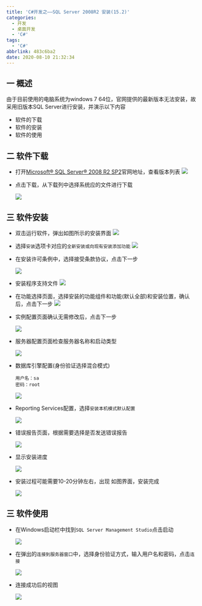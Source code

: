 ```yaml
---
title: 'C#开发之——SQL Server 2008R2 安装(15.2)'
categories:
  - 开发
  - 桌面开发
  - 'C#'
tags:
  - 'C#'
abbrlink: 483c6ba2
date: 2020-08-10 21:32:34
---
```

## 一 概述

由于目前使用的电脑系统为windows 7 64位，官网提供的最新版本无法安装，故采用旧版本SQL Server进行安装，并演示以下内容

* 软件的下载
* 软件的安装
* 软件的使用

<!--more-->

## 二 软件下载

* 打开[Microsoft® SQL Server® 2008 R2 SP2][21]官网地址，查看版本列表
  ![][1]
  
* 点击下载，从下载列中选择系统应的文件进行下载

  ![][2]

## 三 软件安装

* 双击运行软件，弹出如图所示的安装界面
  ![][3]
  
* 选择`安装`选项卡对应的`全新安装或向现有安装添加功能`
  ![][4]
  
* 在安装许可条例中，选择接受条款协议，点击下一步

  ![][5]

* 安装程序支持文件
  ![][6]
  
* 在功能选择页面，选择安装的功能组件和功能(默认全部)和安装位置，确认后，点击下一步
   ![][7]
   
* 实例配置页面确认无需修改后，点击下一步

  ![][8]

* 服务器配置页面检查服务器名称和启动类型

   ![][9]
   
* 数据库引擎配置(身份验证选择混合模式)

   ```
   用户名：sa
   密码：root
   ```
   
   ![][10]

* Reporting Services配置，选择`安装本机模式默认配置`

   ![][11]
   
* 错误报告页面，根据需要选择是否发送错误报告

   ![][12]
   
* 显示安装进度

   ![][13]
   
* 安装过程可能需要10-20分钟左右，出现 如图界面，安装完成

   ![][14]

## 三 软件使用

* 在Windows启动栏中找到`SQL Server Management Studio`点击启动

  ![][15]
  
* 在弹出的`连接到服务器窗口`中，选择身份验证方式，输入用户名和密码，点击`连接`

  ![][16]

* 连接成功后的视图

  ![][17]




[1]:https://images.pgzxc.com/csharp-sql-server-2008-r2-webpage.png
[2]:https://images.pgzxc.com/csharp-sql-server-x64-download.png
[3]:https://images.pgzxc.com/csharp-sql-server-click-open.png
[4]:https://images.pgzxc.com/csharp-sql-server-install-new.png
[5]:https://images.pgzxc.com/csharp-sql-server-install-agree.png
[6]:https://images.pgzxc.com/csharp-sql-server-installing-support.png
[7]:https://images.pgzxc.com/csharp-sql-server-install-position.png
[8]:https://images.pgzxc.com/csharp-sql-server-sql-config-default.png
[9]:https://images.pgzxc.com/csharp-sql-server-start-config.png
[10]:https://images.pgzxc.com/csharp-sql-server-database-password.png
[11]:https://images.pgzxc.com/csharp-sql-server-reporting-service-config.png
[12]:https://images.pgzxc.com/csharp-sql-server-error-report.png
[13]:https://images.pgzxc.com/csharp-sql-server-install-progress.png
[14]:https://images.pgzxc.com/csharp-sql-server-install-finished.png
[15]:https://images.pgzxc.com/sql-server-management-studio-open.png
[16]:https://images.pgzxc.com/sql-server-connect-server-username-password.png
[17]:https://images.pgzxc.com/sql-server-connected-success-view.png



[21]:https://www.microsoft.com/en-us/download/details.aspx?id=30438



